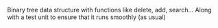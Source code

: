 Binary tree data structure with functions like delete, add, search...
Along with a test unit to ensure that it runs smoothly (as usual)